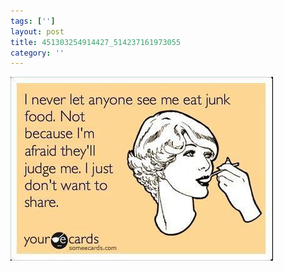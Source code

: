 ```yaml
---
tags: ['']
layout: post
title: 451303254914427_514237161973055
category: ''
---
```

![451303254914427_514237161973055](/uploads/2013-3-25-451303254914427_514237161973055.jpg)
